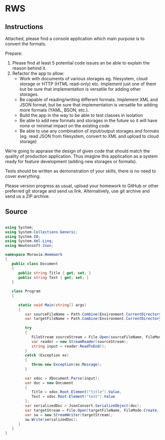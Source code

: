 # RWS

## Instructions

Attached, please find a console application which main purpose is to convert the formats.

Prepare:
1. Please find at least 5 potential code issues an be able to explain the reason behind it.
2. Refactor the app to allow:
   - Work with documents of various storages eg. filesystem, cloud storage or HTTP (HTML read-only) etc. Implement just one of them but
be sure that implementation is versatile for adding other storages.
   - Be capable of reading/writing different formats. Implement XML and JSON format, but be sure that implementation is versatile for adding
more formats (YAML, BSON, etc.).
   - Build the app in the way to be able to test classes in isolation
   - Be able to add new formats and storages in the future so it will have none or minimal impact on the existing code
   - Be able to use any combination of input/output storages and formats (eg. read JSON from filesystem, convert to XML and upload to
cloud storage)

We’re going to appraise the design of given code that should match the quality of production application. Thus imagine this application as a system
ready for feature development (adding new storages or formats).

Tests should be written as demonstration of your skills, there is no need to cover everything.

Please version progress as usual, upload your homework to GitHub or other preferred git storage and send us link. Alternatively, use git archive and send
us a ZIP archive.

## Source

```C#

using System;
using System.Collections.Generic;
using System.IO;
using System.Xml.Linq;
using Newtonsoft.Json;

namespace Moravia.Homework
{
   public class Document
   {
      public string Title { get; set; }
      public string Text { get; set; }
   }
   
   class Program
   {
   
      static void Main(string[] args)
      {
         var sourceFileName = Path.Combine(Environment.CurrentDirectory, "..\\..\\..\\SourceFiles\\Document1.xml");
         var targetFileName = Path.Combine(Environment.CurrentDirectory, "..\\..\\..\\TargetFiles\\Document1.json");
      
         try
         {
            FileStream sourceStream = File.Open(sourceFileName, FileMode.Open);
            var reader = new StreamReader(sourceStream);
            string input = reader.ReadToEnd();
         }
         catch (Exception ex)
         {
            throw new Exception(ex.Message);
         }
         
         var xdoc = XDocument.Parse(input);
         var doc = new Document
         {
            Title = xdoc.Root.Element("title").Value,
            Text = xdoc.Root.Element("text").Value
         };
         var serializedDoc = JsonConvert.SerializeObject(doc);
         var targetStream = File.Open(targetFileName, FileMode.Create, FileAccess.Write);
         var sw = new StreamWriter(targetStream);
         sw.Write(serializedDoc);
      }
   }
}

```
